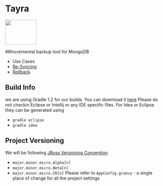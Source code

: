 # Tayra

<img src="http://www.equalexperts.com/asset/images/EE-Labs-Logo-200x121px.jpg" height="80" width="100">


##Incremental backup tool for MongoDB
* Use Cases
 * [Re-Syncing](http://www.kchodorow.com/blog/2010/10/14/getting-to-know-your-oplog/) 
 * [Rollback](http://www.mongodb.org/display/DOCS/Replica+Sets+-+Rollbacks)
 
## Build Info
we are using Gradle 1.2 for our builds.  You can download it [here](http://services.gradle.org/distributions/gradle-1.2-bin.zip)
Please do not checkin Eclipse or Intellij or any IDE specific files.  For Idea or Eclipse they
can be generated using
* `gradle eclipse`
* `gradle idea`

## Project Versioning
We will be following [JBoss Versioning Convention](https://community.jboss.org/wiki/JBossProjectVersioning?_sscc=t)
* `major.minor.micro.Alpha[n]`
* `major.minor.micro.Beta[n]`
* `major.minor.micro.CR[n]`
Please refer to `AppConfig.groovy` - a single place of change for all the project settings
